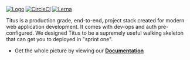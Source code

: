 
[![Logo][logo-img]][docs]
[![CircleCI][ci-badge]][ci-link]
[![Lerna][lerna-badge]][lerna-link]

Titus is a production grade, end-to-end, project stack created for modern web application development. It comes with dev-ops and auth pre-configured. We designed Titus to be a supremely useful walking skeleton that can get you to deployed in "sprint one".

- Get the whole picture by viewing our __[Documentation][docs]__

[lerna-link]: https://lernajs.io/
[lerna-badge]: https://img.shields.io/badge/maintained%20with-lerna-cc00ff.svg

[ci-link]: https://circleci.com/gh/nearform/titus
[ci-badge]: https://circleci.com/gh/nearform/titus.svg?style=svg&circle-token=ffb218c0396d2d09567299ee18ad345ef414e7d3

[logo-img]: docs/public/logo.svg
[docs]: https://nearform.github.io/titus
